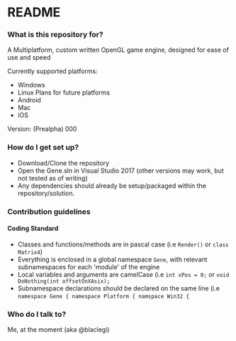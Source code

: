 # README #

### What is this repository for? ###

A Multiplatform, custom written OpenGL game engine, designed for ease of use and speed  

Currently supported platforms:
  - Windows
  - Linux
Plans for future platforms
  - Android
  - Mac
  - iOS

Version: (Prealpha) 000

### How do I get set up? ###
  - Download/Clone the repository
  - Open the Gene.sln in Visual Studio 2017 (other versions may work, but not tested as of writing)
  - Any dependencies should already be setup/packaged within the repository/solution.

### Contribution guidelines ###

#### Coding Standard
  - Classes and functions/methods are in pascal case (i.e `Render()` or `class Matrix4`)
  - Everything is enclosed in a global namespace `Gene`, with relevant subnamespaces for each 'module' of the engine
  - Local variables and arguments are camelCase (i.e `int xPos = 0;` or `void DoNothing(int offsetOnXAsix);`
  - Subnamespace declarations should be declared on the same line (i.e `namespace Gene { namespace Platform { namspace Win32 {`
  
### Who do I talk to? ###
Me, at the moment (aka @blaclegi)
